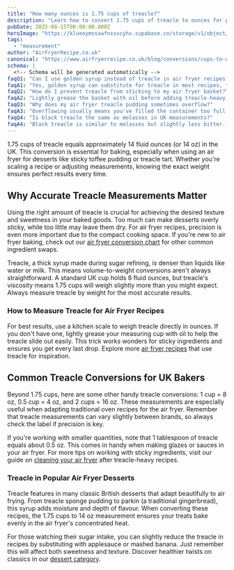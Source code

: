 ```yaml
---
title: "How many ounces is 1.75 cups of treacle?"
description: "Learn how to convert 1.75 cups of treacle to ounces for perfect baking results. Includes UK measurements and air fryer tips!"
pubDate: 2025-08-15T00:00:00.000Z
heroImage: "https://klueoymssxwfnxsvcyhv.supabase.co/storage/v1/object/public/Shmucket/how-many-ounces-is-1-75-cups-of-treacle.webp"
tags:
  - "measurement"
author: "AirFryerRecipe.co.uk"
canonical: "https://www.airfryerrecipe.co.uk/blog/conversions/cups-to-ounces/how-many-ounces-is-1-75-cups-of-treacle"
schema: |
  <!-- Schema will be generated automatically -->
faqQ1: "Can I use golden syrup instead of treacle in air fryer recipes?"
faqA1: "Yes, golden syrup can substitute for treacle in most recipes, though it's slightly lighter in colour and flavour. Use the same 1.75 cups to 14 oz conversion, as their densities are similar. The texture of your baked goods may be marginally less dense with golden syrup."
faqQ2: "How do I prevent treacle from sticking to my air fryer basket?"
faqA2: "Lightly grease the basket with oil before adding treacle-heavy mixtures. For very sticky recipes like treacle tart, consider using parchment paper or silicone liners designed for air fryers. Always clean your air fryer promptly after use to prevent buildup."
faqQ3: "Why does my air fryer treacle pudding sometimes overflow?"
faqA3: "Overflowing usually means you've filled the container too full. With treacle mixtures, leave at least 2cm headspace as they expand during cooking. Also ensure your air fryer isn't overcrowded, as this affects air circulation and can cause uneven rising."
faqQ4: "Is black treacle the same as molasses in UK measurements?"
faqA4: "Black treacle is similar to molasses but slightly less bitter. They can generally be used interchangeably in recipes with the same 1.75 cups to 14 oz conversion. However, molasses may make baked goods darker and more intensely flavoured than treacle."
---
```

<p>1.75 cups of treacle equals approximately 14 fluid ounces (or 14 oz) in the UK. This conversion is essential for baking, especially when using an air fryer for desserts like sticky toffee pudding or treacle tart. Whether you're scaling a recipe or adjusting measurements, knowing the exact weight ensures perfect results every time.</p>  

<h2>Why Accurate Treacle Measurements Matter</h2>  
<p>Using the right amount of treacle is crucial for achieving the desired texture and sweetness in your baked goods. Too much can make desserts overly sticky, while too little may leave them dry. For air fryer recipes, precision is even more important due to the compact cooking space. If you're new to air fryer baking, check out our <a href=https://www.airfryerrecipe.co.uk/air-fryer-conversion-chart>air fryer conversion chart</a> for other common ingredient swaps.</p>  

<p>Treacle, a thick syrup made during sugar refining, is denser than liquids like water or milk. This means volume-to-weight conversions aren't always straightforward. A standard UK cup holds 8 fluid ounces, but treacle's viscosity means 1.75 cups will weigh slightly more than you might expect. Always measure treacle by weight for the most accurate results.</p>  

<h3>How to Measure Treacle for Air Fryer Recipes</h3>  
<p>For best results, use a kitchen scale to weigh treacle directly in ounces. If you don't have one, lightly grease your measuring cup with oil to help the treacle slide out easily. This trick works wonders for sticky ingredients and ensures you get every last drop. Explore more <a href=https://www.airfryerrecipe.co.uk/recipes>air fryer recipes</a> that use treacle for inspiration.</p>  

<h2>Common Treacle Conversions for UK Bakers</h2>  
<p>Beyond 1.75 cups, here are some other handy treacle conversions: 1 cup = 8 oz, 0.5 cup = 4 oz, and 2 cups = 16 oz. These measurements are especially useful when adapting traditional oven recipes for the air fryer. Remember that treacle measurements can vary slightly between brands, so always check the label if precision is key.</p>  

<p>If you're working with smaller quantities, note that 1 tablespoon of treacle equals about 0.5 oz. This comes in handy when making glazes or sauces in your air fryer. For more tips on working with sticky ingredients, visit our guide on <a href=https://www.airfryerrecipe.co.uk/air-fryer-cleaner>cleaning your air fryer</a> after treacle-heavy recipes.</p>  

<h3>Treacle in Popular Air Fryer Desserts</h3>  
<p>Treacle features in many classic British desserts that adapt beautifully to air frying. From treacle sponge pudding to parkin (a traditional gingerbread), this syrup adds moisture and depth of flavour. When converting these recipes, the 1.75 cups to 14 oz measurement ensures your treats bake evenly in the air fryer's concentrated heat.</p>  

<p>For those watching their sugar intake, you can slightly reduce the treacle in recipes by substituting with applesauce or mashed banana. Just remember this will affect both sweetness and texture. Discover healthier twists on classics in our <a href=https://www.airfryerrecipe.co.uk/recipe-category/dessert>dessert category</a>.</p>
